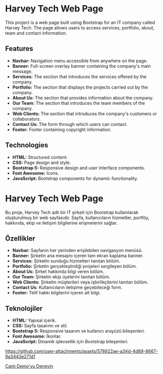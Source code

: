 # Harvey Tech Web Page

This project is a web page built using Bootstrap for an IT company called Harvey Tech. The page allows users to access services, portfolio, about, team and contact information.

## Features

- **Navbar:** Navigation menu accessible from anywhere on the page.
- **Banner:** Full-screen overlay banner containing the company's main message.
- **Services:** The section that introduces the services offered by the company.
- **Portfolio:** The section that displays the projects carried out by the company.
- **About Us:** The section that provides information about the company.
- **Our Team:** The section that introduces the team members of the company.
- **Web Clients:** The section that introduces the company's customers or collaborators.
- **Contact Us:** The form through which users can contact.
- **Footer:** Footer containing copyright information.

## Technologies

- **HTML:** Structured content.
- **CSS:** Page design and style.
- **Bootstrap 5:** Responsive design and user interface components.
- **Font Awesome:** Icons.
- **JavaScript:** Bootstrap components for dynamic functionality.

# Harvey Tech Web Page

Bu proje, Harvey Tech adlı bir IT şirketi için Bootstrap kullanılarak oluşturulmuş bir web sayfasıdır. Sayfa, kullanıcıların hizmetler, portföy, hakkında, ekip ve iletişim bilgilerine erişmelerini sağlar.

## Özellikler

- **Navbar:** Sayfanın her yerinden erişilebilen navigasyon menüsü.
- **Banner:** Şirketin ana mesajını içeren tam ekran kaplama banner.
- **Services:** Şirketin sunduğu hizmetleri tanıtan bölüm.
- **Portfolio:** Şirketin gerçekleştirdiği projeleri sergileyen bölüm.
- **About Us:** Şirket hakkında bilgi veren bölüm.
- **Our Team:** Şirketin ekip üyelerini tanıtan bölüm.
- **Web Clients:** Şirketin müşterileri veya işbirlikçilerini tanıtan bölüm.
- **Contact Us:** Kullanıcıların iletişime geçebileceği form.
- **Footer:** Telif hakkı bilgilerini içeren alt bilgi.

## Teknolojiler

- **HTML:** Yapısal içerik.
- **CSS:** Sayfa tasarımı ve stil.
- **Bootstrap 5:** Responsive tasarım ve kullanıcı arayüzü bileşenleri.
- **Font Awesome:** İkonlar.
- **JavaScript:** Dinamik işlevsellik için Bootstrap bileşenleri.

https://github.com/user-attachments/assets/578922ae-a34d-4d89-8667-9a3443e271d1

[Canlı Demo'yu Deneyin](https://fatihycan.github.io/Bootstrap-Web-Page/)
